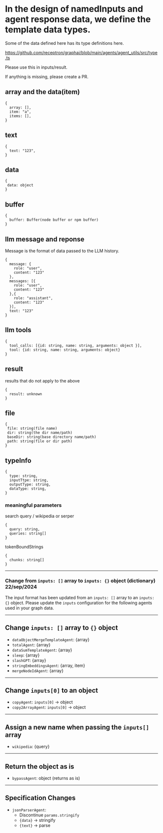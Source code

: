 # In the design of namedInputs and agent response data, we define the template data types.

Some of the data defined here has its type definitions here.

https://github.com/receptron/graphai/blob/main/agents/agent_utils/src/type.ts

Please use this in inputs/result.

If anything is missing, please create a PR.

## array and the data(item)

```
{
  array: [],
  item: "a",
  items: [],
}
```

## text

```
{
  text: "123",
}
```

## data
```
{
 data: object
}
```

## buffer
```
{
  buffer: Buffer(node buffer or npm buffer)
}
```

## llm message and reponse

Message is the format of data passed to the LLM history.

```
{
  message: {
    role: "user",
    content: "123"
  },
  messages: [{
    role: "user",
    content: "123"
  },{
    role: "assistant",
    content: "123"
  }],
  text: "123"
}
```

## llm tools
```
{
  tool_calls: [{id: string, name: string, arguments: object }],
  tool: {id: string, name: string, arguments: object}
}
```

## result

results that do not apply to the above
```
{
  result: unknown
}
```

## file

```
{
 file: string(file name)
 dir: string(the dir name/path)
 baseDir: string(base directory name/path)
 path: string(file or dir path)
}
```

## typeInfo

```
{
  type: string,
  inputTtpe: string,
  outputType: string,
  dataType: string,
}
```

### meaningful parameters
search query / wikipedia or serper
```
{
  query: string,
  queries: string[]
}

```
tokenBoundStrings

```
{
  chunks: string[]
}
```



---



### Change from `inputs: []` array to `inputs: {}` object (dictionary) 22/sep/2024

The input format has been updated from an `inputs: []` array to an `inputs: {}` object. Please update the `inputs` configuration for the following agents used in your graph data.

---

## Change `inputs: []` array to `{}` object
- `dataObjectMergeTemplateAgent`: {array}
- `totalAgent`: {array}
- `dataSumTemplateAgent`: {array}
- `sleep`: {array}
- `slashGPT`: {array}
- `stringEmbeddingsAgent`: {array, item}
- `mergeNodeIdAgent`: {array}

---

## Change `inputs[0]` to an object
- `copyAgent`: `inputs[0]` -> object
- `copy2ArrayAgent`: `inputs[0]` -> object

---

## Assign a new name when passing the `inputs[]` array
- `wikipedia`: {query}

---

## Return the object as is
- `bypassAgent`: object (returns as is)

---

## Specification Changes
- `jsonParserAgent`:
  - Discontinue `params.stringify`
  - `{data}` -> stringify
  - `{text}` -> parse
